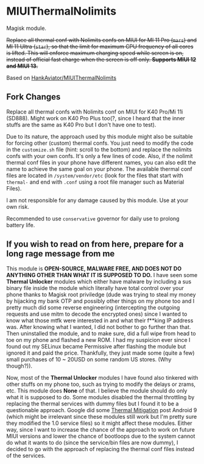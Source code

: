 # MIUIThermalNolimits
Magisk module.

~~Replace all thermal conf with Nolimits confs on MIUI for MI 11 Pro (`mars`) and MI 11 Ultra (`star`), so that the limit for maximum CPU frequency of all cores is lifted. This will enforce maximum charging speed while screen is on, instead of official fast charge when the screen is off only. **Supports MIUI 12 and MIUI 13.**~~

Based on [HankAviator/MIUIThermalNolimits](https://github.com/HankAviator/MIUIThermalNolimits)

## Fork Changes
Replace all thermal confs with Nolimits conf on MIUI for K40 Pro/Mi 11i (SD888). Might work on K40 Pro Plus too(?, since I heard that the inner stuffs are the same as K40 Pro but I don't have one to test).

Due to its nature, the approach used by this module might also be suitable for forcing other (custom) thermal confs. You just need to modify the code in the `customize.sh` file (hint: scroll to the bottom) and replace the nolimits confs with your own confs. It's only a few lines of code. Also, if the nolimit thermal conf files in your phone have different names, you can also edit the name to achieve the same goal on your phone. The available thermal conf files are located in `/system/vendor/etc` (look for the files that start with `thermal-` and end with `.conf` using a root file manager such as Material Files).

I am not responsible for any damage caused by this module. Use at your own risk.

Recommended to use `conservative` governor for daily use to prolong battery life.

## If you wish to read on from here, prepare for a long rage message from me

This module is **OPEN-SOURCE, MALWARE FREE, AND DOES NOT DO ANYTHING OTHER THAN WHAT IT IS SUPPOSED TO DO.** I have seen some **Thermal Unlocker** modules which either have malware by including a sus binary file inside the module which literally have total control over your phone thanks to Magisk root priviledge (dude was trying to steal my money by hijacking my bank OTP and possibly other things on my phone too and I pretty much did some reverse engineering (intercepting the outgoing requests and use mitm to decode the encrypted ones) since I wanted to know what those mtfk were interested in and what their f**king IP address was. After knowing what I wanted, I did not bother to go further than that. Then uninstalled the module, and to make sure, did a full wipe from head to toe on my phone and flashed a new ROM. I had my suspicion ever since I found out my SELinux became Permissive after flashing the module but ignored it and paid the price. Thankfully, they just made some (quite a few) small purchases of 10 ~ 20USD on some random US stores. (Why though?)).

Now, most of the **Thermal Unlocker** modules I have found also tinkered with other stuffs on my phone too, such as trying to modify the delays or zrams, etc. This module does **None** of that. I believe the module should do only what it is supposed to do. Some modules disabled the thermal throttling by replacing the thermal services with dummy files but I found it to be a questionable approach. Google did some [Thermal Mitigation](https://source.android.com/docs/core/power/thermal-mitigation) post Android 9 (which might be irrelevant since these modules still work but I'm pretty sure they modified the 1.0 service files) so it might affect these modules. Either way, since I want to increase the chance of the approach to work on future MIUI versions and lower the chance of bootloops due to the system cannot do what it wants to do (since the service/bin files are now dummy), I decided to go with the approach of replacing the thermal conf files instead of the services.